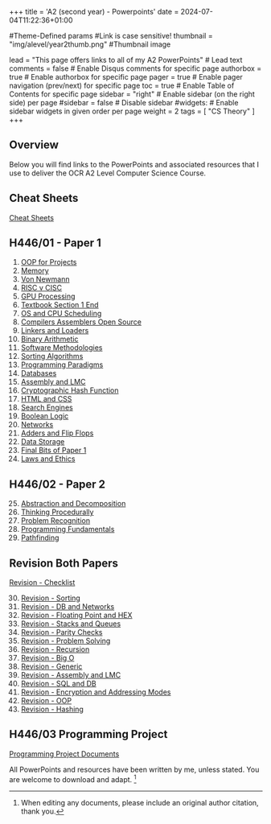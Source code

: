 +++
title = 'A2 (second year) - Powerpoints'
date = 2024-07-04T11:22:36+01:00

#Theme-Defined params
#Link is case sensitive!
thumbnail = "img/alevel/year2thumb.png" #Thumbnail image

lead = "This page offers links to all of my A2 PowerPoints" # Lead text
comments = false # Enable Disqus comments for specific page
authorbox = true # Enable authorbox for specific page
pager = true # Enable pager navigation (prev/next) for specific page
toc = true # Enable Table of Contents for specific page
sidebar = "right" # Enable sidebar (on the right side) per page
#sidebar = false # Disable sidebar 
#widgets: # Enable sidebar widgets in given order per page
weight = 2
tags = [ "CS Theory" ]
+++

## Overview

Below you will find links to the PowerPoints and associated resources that I use to deliver the OCR A2 Level Computer Science Course.  

## Cheat Sheets
[Cheat Sheets](https://drive.google.com/drive/folders/1rRyMQYJfHdnV9KYmU5SZQTC-k1uh5fla?usp=sharing)

## H446/01 - Paper 1
1. [OOP for Projects](https://drive.google.com/drive/folders/1-FJKjZ2-xwZ-TBg8C_8OJD-UlmC7xbzX?usp=sharing)
2. [Memory](https://drive.google.com/drive/folders/1M_v4O14X_ZgiGWGAWX7imOYJNyLnr8b0?usp=drive_link)
3. [Von Newmann](https://drive.google.com/drive/folders/1GdXYkdvJH3h95vm9c3SO3l2cZeBmUT7V?usp=drive_link)
4. [RISC v CISC](https://drive.google.com/drive/folders/1D8izs2ke089RPjiFWjJOK6CH91piUvWL?usp=drive_link)
5. [GPU Processing](https://drive.google.com/drive/folders/1z9JDbdszWTQHA8vjgJF2SKkjMlmAYva4?usp=sharing)
6. [Textbook Section 1 End](https://drive.google.com/drive/folders/1eJ9WAbHjGEHELw1-rASe26qStljn6hsA?usp=drive_link)
7. [OS and CPU Scheduling](https://drive.google.com/drive/folders/1n05o5YehVIhUCsovYUKzueJaLXaXnn_v?usp=drive_link)
8. [Compilers Assemblers Open Source](https://drive.google.com/drive/folders/1P0F4Obxwf1J085mSTw9Ak2N4fosxFkN1?usp=drive_link)
9. [Linkers and Loaders](https://drive.google.com/drive/folders/1TvxrkfYLQp7YVAIyp73wcW5U9mrW3XZQ?usp=drive_link)
10. [Binary Arithmetic](https://drive.google.com/drive/folders/1emiNkUBMR3PaspRkW6WPpnfI20SHGzsd?usp=drive_link)
11. [Software Methodologies](https://drive.google.com/drive/folders/1C8rNb8XiI56V2g6feKwOqN5aTH7I5Slb?usp=drive_link)
12. [Sorting Algorithms](https://drive.google.com/drive/folders/1o8a-nUSH0Kj0hupPr0XJwcq1iBBf_T9t?usp=drive_link)
13. [Programming Paradigms](https://drive.google.com/drive/folders/1sxqbL-MIUoMKje70xWVdWp2GHjtBjFV1?usp=drive_link)
14. [Databases](https://drive.google.com/drive/folders/1IRuff5SPKfDxWOWMVEnwNUPv56c30Npc?usp=drive_link)
15. [Assembly and LMC](https://drive.google.com/drive/folders/1mbTIlsePbN4qpf2bbIlBW8hglv_zgH4A?usp=drive_link)
16. [Cryptographic Hash Function](https://drive.google.com/drive/folders/1unXSRKRWrZLQ3TXr82BnSvArcL0uNRth?usp=drive_link)
17. [HTML and CSS](https://drive.google.com/drive/folders/1lI8Op8X8bypoWnt-NEiGd3MJrku9c4pO?usp=drive_link)
18. [Search Engines](https://drive.google.com/drive/folders/1xgD1LJXBUl9hCzarAEipIsLsgFJHnzKj?usp=drive_link)
19. [Boolean Logic](https://drive.google.com/drive/folders/1v8KIu3y3_6pgOFfzMoX0LttmRBoSrVNz?usp=sharing)
20. [Networks](https://drive.google.com/drive/folders/1MDmBJHfs-vmGUBV2ijbm2Yo5QVvQbB44?usp=drive_link)
21. [Adders and Flip Flops](https://drive.google.com/drive/folders/1tYR7cbQW4rSt9FwgjU68JWG8DNIpJqQE?usp=drive_link)
22. [Data Storage](https://drive.google.com/drive/folders/1UqBrZXrUGx6qP03Xl1Lai0lGMsbVT1b-?usp=drive_link)
23. [Final Bits of Paper 1](https://drive.google.com/drive/folders/12fa5EVuM3YIUH3EtB96-CB7oQ3yNShjE?usp=drive_link)
24. [Laws and Ethics](https://drive.google.com/drive/folders/1FUnoXG94eZP3_0aAoyYr2K-BMUtrY1LA?usp=drive_link)

## H446/02 - Paper 2
25. [Abstraction and Decomposition](https://drive.google.com/drive/folders/1CmBaF-oy0BH8OJc3A6sTFRXwyHmUJQSI?usp=drive_link)
26. [Thinking Procedurally](https://drive.google.com/drive/folders/13gZIldK5mfhVqbQBf50qS3k-x76-eXLg?usp=drive_link)
27. [Problem Recognition](https://drive.google.com/drive/folders/1hbcEC_W8SA8ycAv0nV6OgeEAl0gyuCW_?usp=drive_link)
28. [Programming Fundamentals](https://drive.google.com/drive/folders/1DX4NNx4-Hyylyxl9fONNWKC0ZRFtAIdX?usp=drive_link)
29. [Pathfinding](https://drive.google.com/drive/folders/1GvGkYtDEioyq-rD61FafvGcYKEB8XbPi?usp=drive_link)

## Revision Both Papers
[Revision - Checklist](https://drive.google.com/drive/folders/1cKGwcZDsp4lnom53TyhARmUu6FakSdb-?usp=drive_link)

30. [Revision - Sorting](https://drive.google.com/drive/folders/1OfSKcAAVCyjLm562gk4WqhcbQ71KCXzQ?usp=drive_link)
31. [Revision - DB and Networks](https://drive.google.com/drive/folders/1ylSTXiSHsYaZT7TLN1IYN7EOAzcSTF67?usp=drive_link)
32. [Revision - Floating Point and HEX](https://drive.google.com/drive/folders/1fpUUbn3y1wVSoYmhFt-JBP0TpzxxsLQk?usp=drive_link)
33. [Revision - Stacks and Queues](https://drive.google.com/drive/folders/13x1pKgIRqH_xnL0sVHkVfGLcjf_6w5e2?usp=drive_link)
34. [Revision - Parity Checks](https://drive.google.com/drive/folders/1TglSuLjui_kgBQXr7PNaSpnRmvnjqQhN?usp=drive_link)
35. [Revision - Problem Solving](https://drive.google.com/drive/folders/11t2UUUoTF7N4MKOMIvFsJWgKCEb9wRrO?usp=drive_link)
36. [Revision - Recursion](https://drive.google.com/drive/folders/1k9TN3JdqkF9ge0nJnMdQmv9ec_J4ZgGm?usp=drive_link)
37. [Revision - Big O](https://drive.google.com/drive/folders/1JZ6j8C7bXscMfI_hrfG4KxE6SLwXUwyM?usp=drive_link)
38. [Revision - Generic](https://drive.google.com/drive/folders/1ExJ4LJaBLYYk3HGlZOoGJnA7Sw8xNH2i?usp=drive_link)
39. [Revision - Assembly and LMC](https://drive.google.com/drive/folders/1X3U7Gqf6yK5NiuvDpibJxDJIeD3wRt4G?usp=drive_link)
40. [Revision - SQL and DB](https://drive.google.com/drive/folders/1ViYzuFZEBLB6dA31izB272URTSEenUmi?usp=drive_link)
41. [Revision - Encryption and Addressing Modes](https://drive.google.com/drive/folders/1XhaURBvZV_eX5dXceIhCzwFpocvAn3s-?usp=drive_link)
42. [Revision - OOP](https://drive.google.com/drive/folders/1yPO9eWcFr_Zqb7E7ty-fCapuNIcn9jEL?usp=drive_link)
43. [Revision - Hashing](https://drive.google.com/drive/folders/1nXZLkIavLKwSoKGIMxa_0MulHHz2HTkq?usp=drive_link)


## H446/03 Programming Project
[Programming Project Documents](https://drive.google.com/drive/folders/1eena4GAxJKatilpubB6OeLFyOuTCG2CF?usp=drive_link)



All PowerPoints and resources have been written by me, unless stated.  You are welcome to download and adapt. [^*]

[^*]: When editing any documents, please include an original author citation, thank you. 

